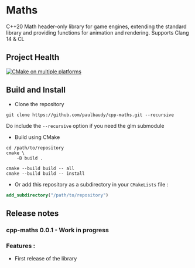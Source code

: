 # Maths

C++20 Math header-only library for game engines, extending the standard library and providing functions for animation and rendering. 
Supports Clang 14 & CL

## Project Health


[![CMake on multiple platforms](https://github.com/paulbaudy/cpp-maths/actions/workflows/cmake-multi-platform.yml/badge.svg)](https://github.com/paulbaudy/cpp-maths/actions/workflows/cmake-multi-platform.yml)


## Build and Install

* Clone the repository
```shell
git clone https://github.com/paulbaudy/cpp-maths.git --recursive
```
Do include the `--recursive` option if you need the glm submodule

* Build using CMake

```shell
cd /path/to/repository
cmake \
    -B build .

cmake --build build -- all
cmake --build build -- install
```
* Or add this repository as a subdirectory in your `CMakeLists` file :
  
```cmake
add_subdirectory("/path/to/repository")
```

## Release notes

### cpp-maths 0.0.1 - Work in progress

### Features : 
- First release of the library
